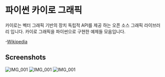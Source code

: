 # 파이썬 카이로 그래픽

카이로는 벡터 그래픽 기반의 장치 독립적 API를 제공 하는 오픈 소스 그래픽 라이브러리 입니다. 카이로 그래픽을 파이썬으로 구현한 예제들 모음입니다.

-[Wikipedia](https://en.wikipedia.org/wiki/Cairo_(graphics))

## Screenshots

![IMG_001](/Screenshots/IMG_001.png)
![IMG_001](/Screenshots/IMG_002.png)
![IMG_001](/Screenshots/IMG_003.png)